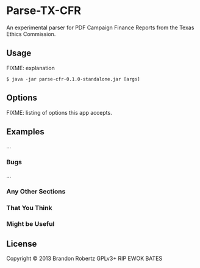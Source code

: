 # Parse-TX-CFR
 
An experimental parser for PDF Campaign Finance Reports from the Texas Ethics Commission.

## Usage

FIXME: explanation

    $ java -jar parse-cfr-0.1.0-standalone.jar [args]

## Options

FIXME: listing of options this app accepts.

## Examples

...

### Bugs

...

### Any Other Sections
### That You Think
### Might be Useful

## License

Copyright © 2013 Brandon Robertz
GPLv3+
RIP EWOK BATES
